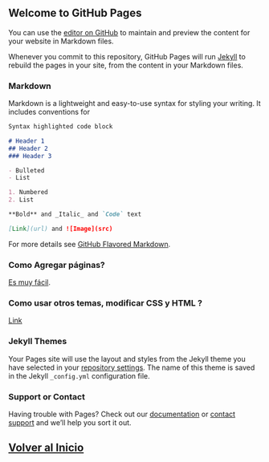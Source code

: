 ## Welcome to GitHub Pages

You can use the [editor on GitHub](https://github.com/RepRap-Chile/web/edit/master/README.md) to maintain and preview the content for your website in Markdown files.

Whenever you commit to this repository, GitHub Pages will run [Jekyll](https://jekyllrb.com/) to rebuild the pages in your site, from the content in your Markdown files.

### Markdown

Markdown is a lightweight and easy-to-use syntax for styling your writing. It includes conventions for

```markdown
Syntax highlighted code block

# Header 1
## Header 2
### Header 3

- Bulleted
- List

1. Numbered
2. List

**Bold** and _Italic_ and `Code` text

[Link](url) and ![Image](src)
```

For more details see [GitHub Flavored Markdown](https://guides.github.com/features/mastering-markdown/).

### Como Agregar páginas?
[Es muy fácil](https://help.github.com/en/github/working-with-github-pages/adding-content-to-your-github-pages-site-using-jekyll).

### Como usar otros temas, modificar CSS y HTML ? 
[Link](https://help.github.com/en/github/working-with-github-pages/adding-a-theme-to-your-github-pages-site-using-jekyll)


### Jekyll Themes

Your Pages site will use the layout and styles from the Jekyll theme you have selected in your [repository settings](https://github.com/RepRap-Chile/web/settings). The name of this theme is saved in the Jekyll `_config.yml` configuration file.

### Support or Contact

Having trouble with Pages? Check out our [documentation](https://help.github.com/categories/github-pages-basics/) or [contact support](https://github.com/contact) and we’ll help you sort it out.


## [Volver al Inicio](https://reprap-chile.github.io/web/)

